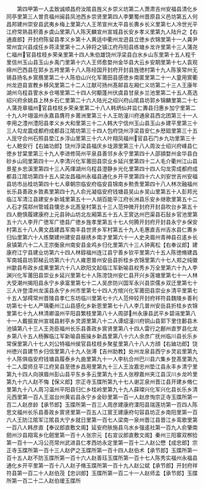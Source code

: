 <!-- { "loadSidebar": true } -->
　　第四甲第一人孟致诚顺昌府汝隂县旌义乡崇义坊第二人萧肃吉州安福县清化乡同亭里第三人曽贲福州闽县凤池西乡崇贤里第四人李蘩蜀州晋原县义邑坊第五人何昌邦建州崇安县武夷乡梅上里第六人王芾宣州太平县长夀乡长义里第七人冷世光平江府常熟县积善乡虞山里第八人陈天麟宣州宣城县长安乡孝义里第九人陆升之【右通直郎】开封府陈留县孝义乡第十人黄适中衢州龙逰县立徳乡衣锦里第十一人龚尹常州宜兴县成任乡蒋渎里第十二人钟将之镇江府丹阳县练塘乡龙许里第十三人蒲尧仁福州官县桂枝乡荣亲里第十四人朱伯雄饶州浮梁县白水乡山东里第十五人程千里信州玉山县玉山乡禹门里第十六人王师愈婺州金华县大云乡安期里第十七人袁观绵州巴西县在郭乡五袴里第十八人陈经国开封府开封县旌徳村第十九人陈箓常州无锡县扬名乡賔鴈里第二十人陈伯山兴化军莆田县感徳乡南匿里第二十一人童用賔衢州龙逰县宣教乡移风里第二十二人江献可扬州髙邮县左厢仁义坊第二十三人王康年湖州乌程县霅水乡仓埸里第二十四人何颙蓬州伏虞县甘泉乡兰池里第二十五人髙选绍兴府余姚县上林乡石仁里第二十六人陆光之绍兴府山隂县坊郭乡锦麟里第二十七人蒲尧章福州官县桂枝乡荣亲里第二十八人韩炳仙井监仁夀县归惠乡加宁里第二十九人叶翊温州永嘉县膺符乡莆洲里第三十人王昉潼川府通泉县西北团第三十一人李用之澧州澧阳县孝义乡大和里第三十二人韩大宁信州玉山县玉山乡建平里第三十三人勾龙震成都府成都县江隂坊第三十四人包府饶州浮梁县安仁乡厯廻里第三十五人厐守合州石照县垫江乡浮山里第三十六人叶翔凤福州官县石门乡九功里第三十七人鲍安行【右廸功郎】饶州浮梁县福庆乡垅源里第三十八人周汝士绍兴府嵊县仁徳乡甘棠里第三十九人李进修简州平泉县善邻乡永宁里第四十人邵頴婺州金华县白砂乡山囘里第四十一人李清兴化军莆田县崇业乡延兴里第四十二人毛介衢州江山县景星乡忠溪里第四十三人芮煇湖州乌程县澄静乡光化里第四十四人勾龙雱成都府成都县江隂坊第四十五人梁汝昌福州永福县通化乡开平里第四十六人刘安世吉州安福县坊市丛桂坊第四十七人章朝宗临安府临安县锦南乡勲贵里第四十八人林次融福州长乐县善政乡敦素里第四十九人俞光凝临安府钱塘县吴山乡吴山里第五十人彭邦光临江军清江县建安乡新城里第五十一人胡百能平江府长洲县乐安乡继歌里第五十二人石才孺郑州管城县懐忠乡北髙皇村第五十三人范仲微开封府开封县吹台乡第五十四人鲍慎履建康府上元县钟山坊北左厢第五十五人王賔达州巴渠县石鼔乡官池里第五十六人李开广徳军广徳县广徳乡旌孝里第五十七人何腾开封府开封县永宁乡保安村第五十八人黄文昌建昌军南丰县世贤乡军村第五十九人毛惠直吉州吉水县仁夀乡归仙里第六十人练槩建州建安县昼绣乡南才里第六十一人史夬眉州青神县召逺乡长泉镇第六十二人王宗衡泉州南安县金鸡乡归化里第六十三人钟离松【右奉议郎】建康府江宁县建业坊第六十四人林錞福州连江县宁善乡钦平里第六十五人陈徳脩建昌军南城县坊郭梯云坊第六十六人雍恩普州安岳县折桂乡衣锦里第六十七人郑之纯徽州歙县布政乡成果里第六十八人欧阳文起临江军新喻县权秀乡万全里第六十九人李渊兴化军莆田县崇业乡延兴里第七十人陈滂饶州安仁县开兴乡莲塘里第七十一人林大受潮州揭阳县永宁乡承富里第七十二人吴彦防兴国军永兴县崇儒乡双迁里第七十三人许登漳州龙溪县永宁乡州市里第七十四人方绾兴化军莆田县崇业乡清平里第七十五人邹樗常州晋陵县孝仁东坊临川里第七十六人范仲较开封府祥符县魏陵乡善利坊第七十七人严瑀衢州江山县感化乡新恩里第七十八人李几普州安岳县折桂乡衣锦里第七十九人林清卿温州平阳县繁枝里第八十人周邵州永康县武平乡碧湍里第八十一人戴振宣州宣城县射亭乡灵源里第八十二人谭炤潼川府铜山县郭下里住郪县木池镇第八十三人王尧臣福州长乐县善政乡賔贤里第八十四人雷行之鄜州直罗县化龙乡第八十五人杨獬临江军新喻县振操乡新昌里第八十六人余彦广抚州临川县长乐乡常保里第八十七人刘公特福州侯官县桂枝乡聚星里第八十八人方顔【右廸功郎】饶州徳兴县建节乡归信里第八十九人张溥【吉州助教】处州龙泉县西宁乡灵岩里第九十人陈俱临安府钱塘县履泰乡九曲里第九十一人李杭合州巴川县六集乡登髙里第九十二人糜师旦平江府吴县至徳乡昌用里第九十三人王汝嘉忠州垫江县永丰乡清宁里第九十四人向骙眉州彭山县平东乡多云里第九十五人张穆嘉州夹江县汉川乡龙吟里第九十六人赵不悔【保义郎】宗正寺玉牒所第九十七人谢芷泉州晋江县开建乡脩仁里第九十八人周习温州平阳县归仁乡桂岭里第九十九人薛璨兴化军兴化县长乐乡清元西里第一百人王滋台州黄岩县永宁乡金砂里第一百一人赵彦恂宗正寺玉牒所第一百二人赵彦龄【承节郎】玉牒所第一百三人周彦建康府溧阳县瑞莲坊第一百四人陈思文福州长乐县善政乡賔贤里第一百五人江賔王建康府句容县坊正乡南阳里第一百六人王防江隂军江隂县大宁乡就日里第一百七人梁南一泉州晋江县晋江乡鸾歌里第一百八人韩彦直【奉议郎直敷文阁】延安府肤施县乌水乡强逺社第一百九人俞肇南劒州沙县翔鸾乡化劒里第一百十人张宗元【右宣议郎直敷文阁】秦州三阳寨双栁猃第一百十一人冯公亮常州武进县仁孝西坊永定里第一百十二人赵公懋【成忠郎】宗正寺玉牒所第一百十三人赵俨之玉牒所第一百十四人赵伯术【承节郎】玉牒所第一百十五人赵不防玉牒所第一百十六人赵善珏玉牒所第一百十七人陈秀实福州永福县通化乡开平里第一百十八人赵子脩玉牒所第一百十九人赵公斌【承节郎】开封府祥符县第一百二十人赵伯茂【忠训郎】玉牒所第一百二十一人赵师孟【承节郎】玉牒所第一百二十二人赵伯瑷玉牒所
